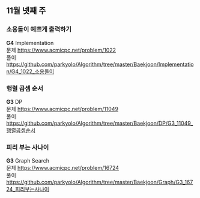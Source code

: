 ## 11월 넷째 주
### 소용돌이 예쁘게 출력하기
**G4** Implementation  
문제 https://www.acmicpc.net/problem/1022  
풀이 https://github.com/parkyolo/Algorithm/tree/master/Baekjoon/Implementation/G4_1022_소용돌이  

### 행렬 곱셈 순서
**G3** DP  
문제 https://www.acmicpc.net/problem/11049  
풀이 https://github.com/parkyolo/Algorithm/tree/master/Baekjoon/DP/G3_11049_행렬곱셈순서  

### 피리 부는 사나이
**G3** Graph Search  
문제 https://www.acmicpc.net/problem/16724  
풀이 https://github.com/parkyolo/Algorithm/tree/master/Baekjoon/Graph/G3_16724_피리부는사나이  